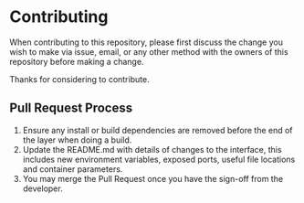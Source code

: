 # Contributing

When contributing to this repository, please first discuss the change you wish to make via issue,
email, or any other method with the owners of this repository before making a change.

Thanks for considering to contribute.

## Pull Request Process

1. Ensure any install or build dependencies are removed before the end of the layer when doing a
   build.
2. Update the README.md with details of changes to the interface, this includes new environment
   variables, exposed ports, useful file locations and container parameters.
3. You may merge the Pull Request once you have the sign-off from the developer.